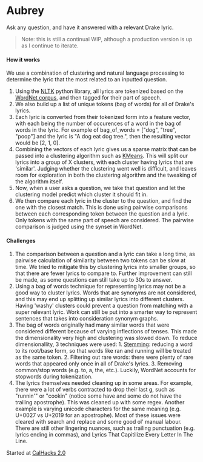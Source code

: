 # Aubrey

Ask any question, and have it answered with a relevant Drake lyric.

>Note: this is still a continual WIP, although a production version is up as I continue to iterate.

#### How it works
We use a combination of clustering and natural language processing to determine the lyric that the most related to an inputted question.
  1. Using the [NLTK](http://www.nltk.org/) python library, all lyrics are tokenized based on the [WordNet corpus](http://www.nltk.org/howto/wordnet.html), and then tagged for their part of speech. 
  2. We also build up a list of unique tokens (bag of words) for all of Drake's lyrics. 
  3. Each lyric is converted from their tokenized form into a feature vector, with each being the number of occurences of a word in the bag of words in the lyric. For example of bag_of_words = ["dog", "tree", "poop"] and the lyric is "A dog eat dog tree.", then the resulting vector would be [2, 1, 0].
  4. Combining the vectors of each lyric gives us a sparse matrix that can be passed into a clustering algorithm such as [KMeans](http://scikit-learn.org/stable/modules/generated/sklearn.cluster.KMeans.html). This will split our lyrics into a group of X clusters, with each cluster having lyrics that are 'similar'. Judging whether the clustering went well is difficult, and leaves room for exploration in both the clustering algorithm and the tweaking of the algorithm itself.
  5. Now, when a user asks a question, we take that question and let the clustering model predict which cluster it should fit in.
  6. We then compare each lyric in the cluster to the question, and find the one with the closest match. This is done using pairwise comparisons between each corresponding token between the question and a lyric. Only tokens with the same part of speech are considered. The pairwise comparison is judged using the synset in WordNet.

#### Challenges
  1. The comparison between a question and a lyric can take a long time, as pairwise calculation of similarity between two tokens can be slow at time. We tried to mitigate this by clustering lyrics into smaller groups, so that there are fewer lyrics to compare to. Further improvement can still be made, as some questions can still take up to 30s to answer.
  2. Using a bag of words technique for representing lyrics may not be a good way to cluster lyrics. Words that are synonyms are not considered, and this may end up splitting up similar lyrics into different clusters. Having 'washy' clusters could prevent a question from matching with a super relevant lyric. Work can still be put into a smarter way to represent sentences that takes into consideration synonym graphs.
  3. The bag of words originally had many similar words that were considered different because of varying inflections of tenses. This made the dimensionality very high and clustering was slowed down. To reduce dimensionallity, 3 techniques were used:
    1. [Stemming](https://en.wikipedia.org/wiki/Stemming): reducing a word to its root/base form, so that words like ran and running will be treated as the same token.
    2. Filtering out rare words: there were plenty of rare words that appeared only once in all of Drake's lyrics.
    3. Removing common/stop words (e.g. to, a, the, etc.). Luckily, WordNet accounts for stopwords during tokenization.
  4. The lyrics themselves needed cleaning up in some areas. For example, there were a lot of verbs contracted to drop their last g, such as "runnin'" or "cookin" (notice some have and some do not have the trailing apostrophe). This was cleaned up with some regex. Another example is varying unicode characters for the same meaning (e.g. U+0027 vs U+2019 for an apostrophe). Most of these issues were cleared with search and replace and some good ol' manual labour. There are still other lingering nuances, such as trailing punctuation (e.g. lyrics ending in commas), and Lyrics That Capitilize Every Letter In The Line.

Started at [CalHacks 2.0](http://www.calhacks.io/)
